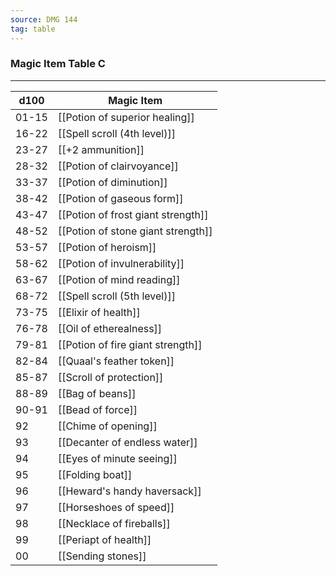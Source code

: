 ```yaml
---
source: DMG 144
tag: table
---
```


### Magic Item Table C
---
|d100|Magic Item|
|----|------------|
|01-15|[[Potion of superior healing]]|
|16-22|[[Spell scroll (4th level)]]|
|23-27|[[+2 ammunition]]|
|28-32|[[Potion of clairvoyance]]|
|33-37|[[Potion of diminution]]|
|38-42|[[Potion of gaseous form]]|
|43-47|[[Potion of frost giant strength]]|
|48-52|[[Potion of stone giant strength]]|
|53-57|[[Potion of heroism]]|
|58-62|[[Potion of invulnerability]]|
|63-67|[[Potion of mind reading]]|
|68-72|[[Spell scroll (5th level)]]|
|73-75|[[Elixir of health]]|
|76-78|[[Oil of etherealness]]|
|79-81|[[Potion of fire giant strength]]|
|82-84|[[Quaal's feather token]]|
|85-87|[[Scroll of protection]]|
|88-89|[[Bag of beans]]|
|90-91|[[Bead of force]]|
|92|[[Chime of opening]]|
|93|[[Decanter of endless water]]|
|94|[[Eyes of minute seeing]]|
|95|[[Folding boat]]|
|96|[[Heward's handy haversack]]|
|97|[[Horseshoes of speed]]|
|98|[[Necklace of fireballs]]|
|99|[[Periapt of health]]|
|00|[[Sending stones]]|
